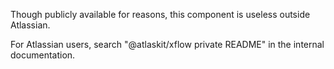 
Though publicly available for reasons, this component is useless outside Atlassian.

For Atlassian users, search "@atlaskit/xflow private README" in the internal documentation.
